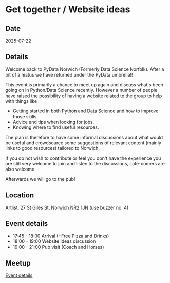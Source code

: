 # Get together / Website ideas

## Date

2025-07-22

## Details 

Welcome back to PyData Norwich (Formerly Data Science Norfolk). After a bit of a hiatus we have returned under the PyData umbrella!!

This event is primarily a chance to meet up again and discuss what's been going on in Python/Data Science recently. However a number of people have raised the possibility of having a website related to the group to help with things like

- Getting started in both Python and Data Science and how to improve those skills.
- Advice and tips when looking for jobs.
- Knowing where to find useful resources.

The plan is therefore to have some informal discussions about what would be useful and crowdsource some suggestions of relevant content (mainly links to good resources) tailored to Norwich.

If you do not wish to contribute or feel you don't have the experience you are still very welcome to join and listen to the discussions, Late-comers are also welcome.

Afterwards we will go to the pub!

<section markdown="1" class="event-detail">

## Location

Artlist, 27 St Giles St, Norwich NR2 1JN (use buzzer no. 4)

## Event details

- 17:45 - 18:00 Arrival (+Free Pizza and Drinks)
- 18:00 - 19:00 Website ideas discussion
- 19:00 - 21:00 Pub visit (Coach and Horses)

</section>

## Meetup

[Event details](https://www.meetup.com/pydata-norwich/events/308790878)